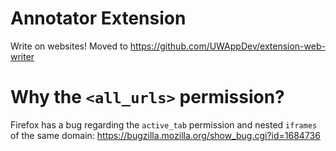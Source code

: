 # Annotator Extension

Write on websites! Moved to https://github.com/UWAppDev/extension-web-writer

# Why the `<all_urls>` permission?

Firefox has a bug regarding the `active_tab` permission and nested `iframes` of the same domain: https://bugzilla.mozilla.org/show_bug.cgi?id=1684736

